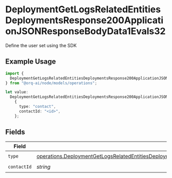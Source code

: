 # DeploymentGetLogsRelatedEntitiesDeploymentsResponse200ApplicationJSONResponseBodyData1Evals32

Define the user set using the SDK

## Example Usage

```typescript
import {
  DeploymentGetLogsRelatedEntitiesDeploymentsResponse200ApplicationJSONResponseBodyData1Evals32,
} from "@orq-ai/node/models/operations";

let value:
  DeploymentGetLogsRelatedEntitiesDeploymentsResponse200ApplicationJSONResponseBodyData1Evals32 =
    {
      type: "contact",
      contactId: "<id>",
    };
```

## Fields

| Field                                                                                                                                                                                                                                    | Type                                                                                                                                                                                                                                     | Required                                                                                                                                                                                                                                 | Description                                                                                                                                                                                                                              |
| ---------------------------------------------------------------------------------------------------------------------------------------------------------------------------------------------------------------------------------------- | ---------------------------------------------------------------------------------------------------------------------------------------------------------------------------------------------------------------------------------------- | ---------------------------------------------------------------------------------------------------------------------------------------------------------------------------------------------------------------------------------------- | ---------------------------------------------------------------------------------------------------------------------------------------------------------------------------------------------------------------------------------------- |
| `type`                                                                                                                                                                                                                                   | [operations.DeploymentGetLogsRelatedEntitiesDeploymentsResponse200ApplicationJSONResponseBodyData1EvalsType](../../models/operations/deploymentgetlogsrelatedentitiesdeploymentsresponse200applicationjsonresponsebodydata1evalstype.md) | :heavy_check_mark:                                                                                                                                                                                                                       | N/A                                                                                                                                                                                                                                      |
| `contactId`                                                                                                                                                                                                                              | *string*                                                                                                                                                                                                                                 | :heavy_check_mark:                                                                                                                                                                                                                       | N/A                                                                                                                                                                                                                                      |
